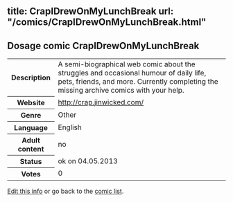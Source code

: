 title: CrapIDrewOnMyLunchBreak
url: "/comics/CrapIDrewOnMyLunchBreak.html"
---
Dosage comic CrapIDrewOnMyLunchBreak
-----------------------------------------

<p id="msg"></p>
<script type="text/javascript">
if (window.location.search === '?edit_info_mail=sent_ok') {
  var elem = document.getElementById("msg");
  elem.innerHTML = 'Edited information sucessfully sent for review, which is usually done daily. Thanks!';
  elem.className = 'ok';
}
</script>
<table class="comicinfo">
<tr>
<th>Description</th><td>A semi-biographical web comic about the struggles and occasional humour of daily life, pets, friends, and more. Currently completing the missing archive comics with your help.</td>
</tr>
<tr>
<th>Website</th><td><a href="http://crap.jinwicked.com/">http://crap.jinwicked.com/</a></td>
</tr>
<tr>
<th>Genre</th><td>Other</td>
</tr>
<tr>
<th>Language</th><td>English</td>
</tr>
<tr>
<th>Adult content</th><td>no</td>
</tr>
<tr>
<th>Status</th><td>ok on 04.05.2013</td>
</tr>
<tr>
<th>Votes</th><td>0</td>
</tr>
</table>

[Edit this info](CrapIDrewOnMyLunchBreak_edit.html) or go back to the [comic list](../comic-index.html).
